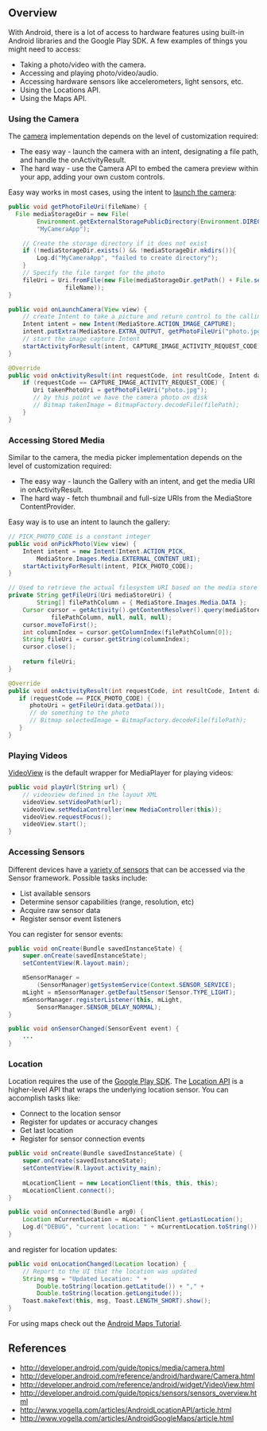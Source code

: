 ## Overview

With Android, there is a lot of access to hardware features using built-in Android libraries and the Google Play SDK. A few examples of things you might need to access:

 * Taking a photo/video with the camera.
 * Accessing and playing photo/video/audio.
 * Accessing hardware sensors like accelerometers, light sensors, etc.
 * Using the Locations API.
 * Using the Maps API.

### Using the Camera

The [camera](http://developer.android.com/guide/topics/media/camera.html) implementation depends on the level of customization required:

 * The easy way - launch the camera with an intent, designating a file path, and handle the onActivityResult.
 * The hard way - use the Camera API to embed the camera preview within your app, adding your own custom controls.

Easy way works in most cases, using the intent to [launch the camera](http://developer.android.com/guide/topics/media/camera.html):

```java
public void getPhotoFileUri(fileName) {
  File mediaStorageDir = new File(
        Environment.getExternalStoragePublicDirectory(Environment.DIRECTORY_PICTURES),
        "MyCameraApp");

    // Create the storage directory if it does not exist
    if (!mediaStorageDir.exists() && !mediaStorageDir.mkdirs()){
        Log.d("MyCameraApp", "failed to create directory");
    }
    // Specify the file target for the photo
    fileUri = Uri.fromFile(new File(mediaStorageDir.getPath() + File.separator +
		        fileName));
}

public void onLaunchCamera(View view) {
    // create Intent to take a picture and return control to the calling application
    Intent intent = new Intent(MediaStore.ACTION_IMAGE_CAPTURE);
    intent.putExtra(MediaStore.EXTRA_OUTPUT, getPhotoFileUri("photo.jpg")); // set the image file name
    // start the image capture Intent
    startActivityForResult(intent, CAPTURE_IMAGE_ACTIVITY_REQUEST_CODE);
}

@Override
public void onActivityResult(int requestCode, int resultCode, Intent data) {
    if (requestCode == CAPTURE_IMAGE_ACTIVITY_REQUEST_CODE) {
       Uri takenPhotoUri = getPhotoFileUri("photo.jpg");
       // by this point we have the camera photo on disk
       // Bitmap takenImage = BitmapFactory.decodeFile(filePath);
    }
}
```

### Accessing Stored Media

Similar to the camera, the media picker implementation depends on the level of customization required:

 * The easy way - launch the Gallery with an intent, and get the media URI in onActivityResult.
 * The hard way - fetch thumbnail and full-size URIs from the MediaStore ContentProvider.

Easy way is to use an intent to launch the gallery:

```java
// PICK_PHOTO_CODE is a constant integer
public void onPickPhoto(View view) {
    Intent intent = new Intent(Intent.ACTION_PICK,
        MediaStore.Images.Media.EXTERNAL_CONTENT_URI);
    startActivityForResult(intent, PICK_PHOTO_CODE);
}

// Used to retrieve the actual filesystem URI based on the media store result
private String getFileUri(Uri mediaStoreUri) {
		String[] filePathColumn = { MediaStore.Images.Media.DATA };
    Cursor cursor = getActivity().getContentResolver().query(mediaStoreUri,
            filePathColumn, null, null, null);
    cursor.moveToFirst();
    int columnIndex = cursor.getColumnIndex(filePathColumn[0]);
    String fileUri = cursor.getString(columnIndex);
    cursor.close();
    
    return fileUri;
}

@Override
public void onActivityResult(int requestCode, int resultCode, Intent data) {
   if (requestCode == PICK_PHOTO_CODE) {
      photoUri = getFileUri(data.getData());
      // do something to the photo
      // Bitmap selectedImage = BitmapFactory.decodeFile(filePath);
   }
}
```

### Playing Videos

[VideoView](http://developer.android.com/reference/android/widget/VideoView.html) is the default wrapper for MediaPlayer for playing videos:

```java
public void playUrl(String url) {
    // videoview defined in the layout XML
    videoView.setVideoPath(url);
    videoView.setMediaController(new MediaController(this));       
    videoView.requestFocus();   
    videoView.start();
}
```

### Accessing Sensors

Different devices have a [variety of sensors](http://developer.android.com/guide/topics/sensors/sensors_overview.html) that can be accessed via the Sensor framework. Possible tasks include:

 * List available sensors
 * Determine sensor capabilities (range, resolution, etc)
 * Acquire raw sensor data
 * Register sensor event listeners

You can register for sensor events:

```java
public void onCreate(Bundle savedInstanceState) {
    super.onCreate(savedInstanceState);
    setContentView(R.layout.main);

    mSensorManager = 
        (SensorManager)getSystemService(Context.SENSOR_SERVICE);
    mLight = mSensorManager.getDefaultSensor(Sensor.TYPE_LIGHT);
    mSensorManager.registerListener(this, mLight,    
        SensorManager.SENSOR_DELAY_NORMAL);
}

public void onSensorChanged(SensorEvent event) {
    ...
}
```

### Location

Location requires the use of the [Google Play SDK](http://developer.android.com/google/play-services/setup.html). The [Location API](http://www.vogella.com/articles/AndroidLocationAPI/article.html) is a higher-level API that wraps the underlying location sensor. You can accomplish tasks like:

 * Connect to the location sensor
 * Register for updates or accuracy changes
 * Get last location
 * Register for sensor connection events

```java
public void onCreate(Bundle savedInstanceState) {
    super.onCreate(savedInstanceState);
    setContentView(R.layout.activity_main);
		
    mLocationClient = new LocationClient(this, this, this);
    mLocationClient.connect();
}

public void onConnected(Bundle arg0) {
    Location mCurrentLocation = mLocationClient.getLastLocation();
    Log.d("DEBUG", "current location: " + mCurrentLocation.toString());
}
```

and register for location updates:

```java
public void onLocationChanged(Location location) {
    // Report to the UI that the location was updated
    String msg = "Updated Location: " +
        Double.toString(location.getLatitude()) + "," +
        Double.toString(location.getLongitude());
    Toast.makeText(this, msg, Toast.LENGTH_SHORT).show();
}
```

For using maps check out the [Android Maps Tutorial](http://www.vogella.com/articles/AndroidGoogleMaps/article.html).

## References
 
 * <http://developer.android.com/guide/topics/media/camera.html>
 * <http://developer.android.com/reference/android/hardware/Camera.html> 
 * <http://developer.android.com/reference/android/widget/VideoView.html>
 * <http://developer.android.com/guide/topics/sensors/sensors_overview.html>
 * <http://www.vogella.com/articles/AndroidLocationAPI/article.html>
 * <http://www.vogella.com/articles/AndroidGoogleMaps/article.html>
